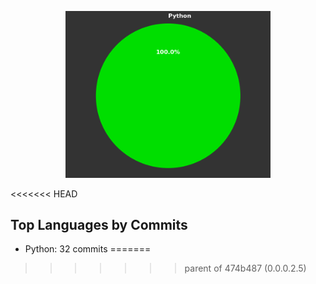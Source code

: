 <p align="center">
  <img src="chart.png" alt="Lang Chart" width="65%">
</p>
<<<<<<< HEAD


## Top Languages by  Commits
- Python: 32 commits
=======
>>>>>>> parent of 474b487 (0.0.0.2.5)
